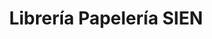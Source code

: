 ---
title: "Librería Papelería SIEN"
url: /cochabamba/libreria-papeleria-sien/
shop: Schreibwaren
---